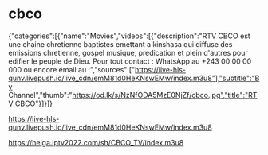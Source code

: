 # cbco
{"categories":[{"name":"Movies","videos":[{"description":"RTV CBCO est une chaine chretienne baptistes emettant a kinshasa qui diffuse des emissions chretienne, gospel musique, predication et plein d'autres pour edifier le peuple de Dieu. Pour tout contact : WhatsApp au +243 00 00 00 000 ou encore émail au :","sources":["https://live-hls-qunv.livepush.io/live_cdn/emM81d0HeKNswEMw/index.m3u8"],"subtitle":"By Channel","thumb":"https://od.lk/s/NzNfODA5MzE0NjZf/cbco.jpg","title":"RTV CBCO"}]}]}

https://live-hls-qunv.livepush.io/live_cdn/emM81d0HeKNswEMw/index.m3u8

https://helga.iptv2022.com/sh/CBCO_TV/index.m3u8

